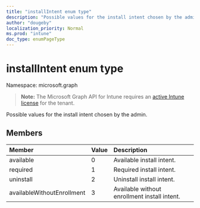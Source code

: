 ```yaml
---
title: "installIntent enum type"
description: "Possible values for the install intent chosen by the admin."
author: "dougeby"
localization_priority: Normal
ms.prod: "intune"
doc_type: enumPageType
---
```


# installIntent enum type

Namespace: microsoft.graph

> **Note:** The Microsoft Graph API for Intune requires an [active Intune license](https://go.microsoft.com/fwlink/?linkid=839381) for the tenant.

Possible values for the install intent chosen by the admin.

## Members
|Member|Value|Description|
|:---|:---|:---|
|available|0|Available install intent.|
|required|1|Required install intent.|
|uninstall|2|Uninstall install intent.|
|availableWithoutEnrollment|3|Available without enrollment install intent.|






